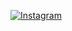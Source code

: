 [![Instagram](https://img.shields.io/badge/Instagram-black?logo=instagram&logoColor=white)](https://instagram.com/ritualby)
